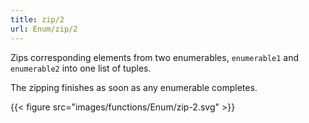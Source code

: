 ```yaml
---
title: zip/2
url: Enum/zip/2
---
```


Zips corresponding elements from two enumerables, `enumerable1` and `enumerable2` into one list of tuples.

The zipping finishes as soon as any enumerable completes.

{{< figure src="images/functions/Enum/zip-2.svg" >}}
